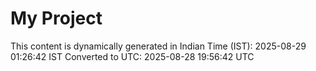 # My Project

This content is dynamically generated in Indian Time (IST): 2025-08-29 01:26:42 IST
Converted to UTC: 2025-08-28 19:56:42 UTC
